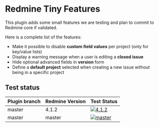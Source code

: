 # Redmine Tiny Features

This plugin adds some small features we are testing and plan to commit to Redmine core if validated.

Here is a complete list of the features:
* Make it possible to disable **custom field values** per project (only for key/value lists)
* Display a warning message when a user is editing a **closed issue**
* Hide optional advanced fields in **version** form
* Define a **default project** selected when creating a new issue without being in a specific project


## Test status

|Plugin branch| Redmine Version   | Test Status      |
|-------------|-------------------|------------------|
|master       | 4.1.2             | [![4.1.2][1]][5] | 
|master       | master            | [![master][3]][5]|

[1]: https://github.com/nanego/redmine_tiny_features/actions/workflows/4_1_2.yml/badge.svg
[3]: https://github.com/nanego/redmine_tiny_features/actions/workflows/master.yml/badge.svg
[5]: https://github.com/nanego/redmine_tiny_features/actions
